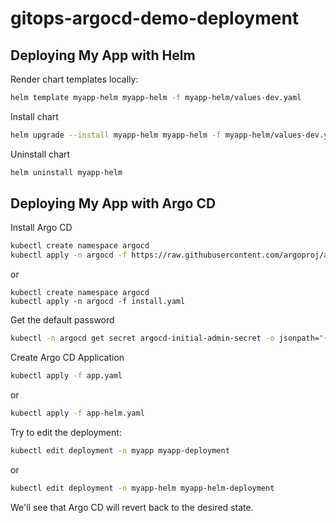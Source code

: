 # gitops-argocd-demo-deployment

## Deploying My App with Helm

Render chart templates locally:

```sh
helm template myapp-helm myapp-helm -f myapp-helm/values-dev.yaml
```

Install chart

```sh
helm upgrade --install myapp-helm myapp-helm -f myapp-helm/values-dev.yaml
```

Uninstall chart

```sh
helm uninstall myapp-helm
```

## Deploying My App with Argo CD

Install Argo CD

```sh
kubectl create namespace argocd
kubectl apply -n argocd -f https://raw.githubusercontent.com/argoproj/argo-cd/stable/manifests/install.yaml
```

or

```
kubectl create namespace argocd
kubectl apply -n argocd -f install.yaml
```

Get the default password

```sh
kubectl -n argocd get secret argocd-initial-admin-secret -o jsonpath="{.data.password}" | base64 -d; echo
```

Create Argo CD Application

```sh
kubectl apply -f app.yaml
```

or

```sh
kubectl apply -f app-helm.yaml
```

Try to edit the deployment:

```sh
kubectl edit deployment -n myapp myapp-deployment
```

or

```sh
kubectl edit deployment -n myapp-helm myapp-helm-deployment
```

We'll see that Argo CD will revert back to the desired state.
